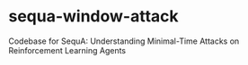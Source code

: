 # sequa-window-attack
Codebase for SequA: Understanding Minimal-Time Attacks on Reinforcement Learning Agents
